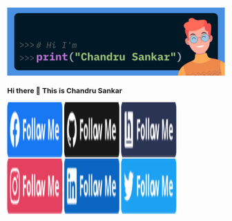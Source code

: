 ![](https://raw.githubusercontent.com/ChandruSankar/ChandruSankar/master/Readme_Profile.jpg)

### Hi there 👋 This is Chandru Sankar 

<a href="https://www.facebook.com/chanesc99/" target="_blank" style="text-decoration: none">
  <img src="https://raw.githubusercontent.com/ChandruSankar/ChandruSankar/master/assets/facebook.svg" width="128" height="128">
</a>

<a href="https://github.com/ChandruSankar" target="_blank" style="text-decoration: none">
  <img src="https://raw.githubusercontent.com/ChandruSankar/ChandruSankar/master/assets/github.svg" width="128" height="128">
</a>

<a href="https://www.hackerearth.com/@escchandru" target="_blank" style="text-decoration: none">
  <img src="https://raw.githubusercontent.com/ChandruSankar/ChandruSankar/master/assets/hackerearth.svg" width="128" height="128">
</a>

<a href="https://www.instagram.com/escchandru/" target="_blank" style="text-decoration: none">
  <img src="https://raw.githubusercontent.com/ChandruSankar/ChandruSankar/master/assets/instagram.svg" width="128" height="128">
</a>

<a href="https://github.com/bharathmsd7" target="_blank" style="text-decoration: none">
  <img src="https://raw.githubusercontent.com/ChandruSankar/ChandruSankar/master/assets/linkedin.svg" width="128" height="128">
</a>

<a href="https://twitter.com/escchandru" target="_blank" style="text-decoration: none">
  <img src="https://raw.githubusercontent.com/ChandruSankar/ChandruSankar/master/assets/twitter.svg" width="128" height="128">
</a>










